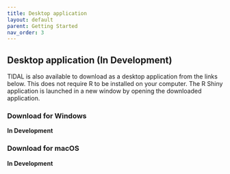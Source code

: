 ```yaml
---
title: Desktop application
layout: default
parent: Getting Started
nav_order: 3
---
```


## Desktop application (In Development)

TIDAL is also available to download as a desktop application from the links below. This does not require R to be installed on your computer. The R Shiny application is launched in a new window by opening the downloaded application.

### Download for Windows
**In Development**

### Download for macOS
**In Development**